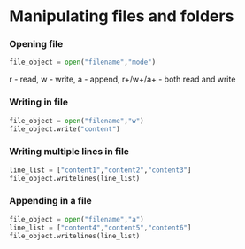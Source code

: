 # Manipulating files and folders
### Opening file
```python
file_object = open("filename","mode")
```
r - read, w - write, a - append, r+/w+/a+ - both read and write
### Writing in file
```python
file_object = open("filename","w")
file_object.write("content")
```
### Writing multiple lines in file
```python
line_list = ["content1","content2","content3"]
file_object.writelines(line_list)
```
### Appending in a file
```python
file_object = open("filename","a")
line_list = ["content4","content5","content6"]
file_object.writelines(line_list)
